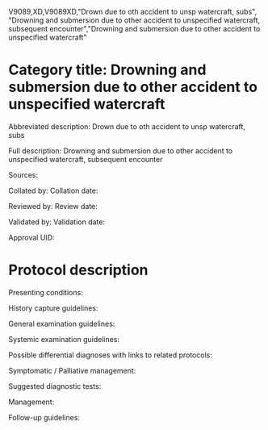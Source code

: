 V9089,XD,V9089XD,"Drown due to oth accident to unsp watercraft, subs", "Drowning and submersion due to other accident to unspecified watercraft, subsequent encounter","Drowning and submersion due to other accident to unspecified watercraft"
# Category title: Drowning and submersion due to other accident to unspecified watercraft

Abbreviated description: Drown due to oth accident to unsp watercraft, subs

Full description: Drowning and submersion due to other accident to unspecified watercraft, subsequent encounter

Sources:

Collated by:
Collation date:

Reviewed by:
Review date:

Validated by:
Validation date:

Approval UID:

# Protocol description

Presenting conditions:

History capture guidelines:

General examination guidelines:

Systemic examination guidelines:

Possible differential diagnoses with links to related protocols:

Symptomatic / Palliative management:

Suggested diagnostic tests:

Management:

Follow-up guidelines:
